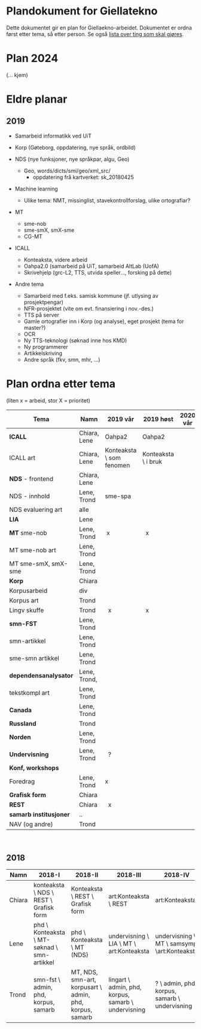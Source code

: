 Plandokument for Giellatekno
============================

Dette dokumentet gir en plan for Giellaekno-arbeidet. Dokumentet er ordna først etter tema, så etter person. Se også [lista over ting som skal gjøres](TODO.html).


# Plan 2024

(... kjem)


# Eldre planar

## 2019


* Samarbeid informatikk ved UiT
* Korp (Gøteborg, oppdatering, nye språk, ordbild)
* NDS (nye funksjoner, nye språkpar, algu, Geo)
    - Geo, words/dicts/smi/geo/xml_src/
        - oppdatering frå kartverket: sk_20180425

* Machine learning
    - Ulike tema: NMT, missinglist, stavekontrollforslag, ulike ortografiar?

* MT
    - sme-nob
    - sme-smX, smX-sme
    - CG-MT

* ICALL
    - Konteaksta, videre arbeid
    - Oahpa2.0 (samarbeid på UiT, samarbeid AltLab (UofA)
    - Skrivehjelp (grc-L2, TTS, utvida speller..., forsking på dette)

* Andre tema
    - Samarbeid med f.eks. samisk kommune (jf. utlysing av prosjektpengar)
    - NFR-prosjektet (vite om evt. finansiering i nov.-des.)
    - TTS på server
    - Gamle ortografier inn i Korp (og analyse), eget prosjekt (tema for master?)
    - OCR
    - Ny TTS-teknologi (søknad inne hos KMD)
    - Ny programmerer
    - Artikkelskriving
    - Andre språk (fkv, smn, mhr, ...)

# Plan ordna etter tema

(liten x = arbeid, stor X = prioritet)

|  Tema              |  Namn              |  2019 vår   |  2019 høst   |  2020 vår   |  2020 høst  |  
| --- | --- | --- | --- | --- | --- | ---
| **ICALL**           | Chiara, Lene        | Oahpa2       |   Oahpa2      |              |              |  
| ICALL art           | Chiara, Lene        | Konteaksta \\ som fenomen |  Konteaksta \\ i bruk      |               |              |  
| **NDS** - frontend  | Chiara, Lene        |              |               |              |              |  
| NDS - innhold       | Lene, Trond         |   sme-spa          |              |               |              |              |  
| NDS evaluering art  | alle                |              |               |              |              |  
| **LIA**             |  Lene                |              |               |              |              |  
| **MT** sme-nob      | Lene, Trond          |     x        |      x        |              |              |  
| MT sme-nob art      | Lene, Trond          |              |               |              |              |  
| MT sme-smX, smX-sme | Lene, Trond          |              |               |              |              |  
| **Korp**            | Chiara               |              |               |              |              |  
|  Korpusarbeid       | div                  |              |               |              |              |  
| Korpus art          | Trond                |              |               |              |              |  
| Lingv skuffe        | Trond                |       x      |       x       |              |              |  
| **smn-FST**         | Lene, Trond          |              |               |              |              |  
| smn-artikkel        | Lene, Trond          |              |               |              |              |  
| sme-smn artikkel    | Lene, Trond          |              |               |              |              |  
| **dependensanalysator** | Lene, Trond,     |              |               |              |              |   
| tekstkompl art      | Lene, Trond     |              |               |              |              |   
| **Canada**          | Lene, Trond          |              |               |              |              |  
| **Russland**        | Trond                |              |               |              |              |  
| **Norden**          | Lene, Trond          |              |               |              |              |  
| **Undervisning**    | Lene, Trond          |      ?        |               |              |              |     
| **Konf, workshops** |                      |              |               |              |              |     
| Foredrag            | Lene, Trond          | x          |              |               |              |              |     
| **Grafisk form**    | Chiara               |              |               |              |              |     
| **REST**            | Chiara               |       x      |               |              |              |     
| **samarb institusjoner** | ..              |              |               |              |              |  
| NAV (og andre)      | Trond                |              |               |              |              |     

 

## 2018

|   Namn    | 2018-I | 2018-II | 2018-III | 2018-IV
| --- | --- | --- | --- | ---
|  Chiara   | konteaksta \\ NDS \\ REST \\ Grafisk form | Konteaksta \\ REST  \\ Grafisk form |  art:Konteaksta \\ REST  |  art:Konteaksta
|  Lene     | phd  \\ Konteaksta    \\ MT-søknad \\ smn-artikkel     | phd  \\ Konteaksta   \\ MT (NDS)  | undervisning \\ LIA  \\ MT \\ art:Konteaksta    | undervisning \\ MT \\ samsymp \\art:Konteaksta
|  Trond    | smn-fst \\ admin, phd, korpus, samarb    | MT, NDS, smn-art, korpusart \\ admin, phd, korpus, samarb | lingart \\ admin, phd,  korpus, samarb \\ undervisning  | ? \\ admin, phd, korpus, samarb \\ undervisning
